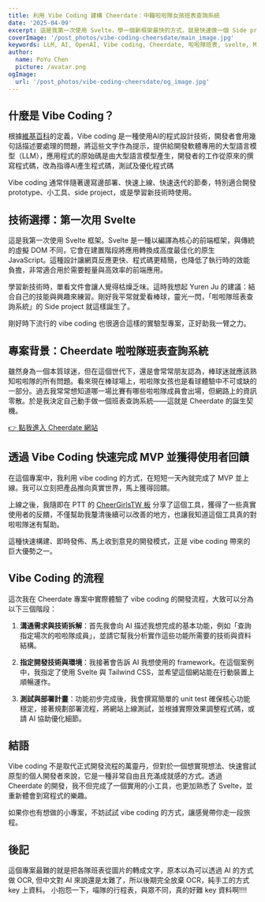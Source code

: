 ```yaml
---
title: 利用 Vibe Coding 建構 Cheerdate：中職啦啦隊女孩班表查詢系統
date: '2025-04-09'
excerpt: 這是我第一次使用 Svelte，學一個新框架最快的方式，就是快速做一個 Side project, 結合我愛看棒球的興趣，中職啦啦隊女孩班表查詢系統就出來了!!!
coverImage: '/post_photos/vibe-coding-cheersdate/main_image.jpg'
keywords: LLM, AI, OpenAI, Vibe coding, Cheerdate, 啦啦隊班表, svelte, MVP, Tailwind
author: 
  name: PoYu Chen
  picture: /avatar.png
ogImage: 
  url: '/post_photos/vibe-coding-cheersdate/og_image.jpg'
---
```


## 什麼是 Vibe Coding？

根據[維基百科](https://zh.wikipedia.org/zh-tw/Vibe_coding)的定義，Vibe coding 是一種使用AI的程式設計技術，開發者會用幾句話描述要處理的問題，將這些文字作為提示，提供給開發軟體專用的大型語言模型（LLM），應用程式的原始碼是由大型語言模型產生，開發者的工作從原來的撰寫程式碼，改為指導AI產生程式碼，測試及優化程式碼

Vibe coding 通常伴隨著邊寫邊部署、快速上線、快速迭代的節奏，特別適合開發 prototype、小工具、side project，或是學習新技術時使用。

## 技術選擇：第一次用 Svelte

這是我第一次使用 Svelte 框架。Svelte 是一種以編譯為核心的前端框架，與傳統的虛擬 DOM 不同，它會在建置階段將應用轉換成高度最佳化的原生 JavaScript。這種設計讓網頁反應更快、程式碼更精簡，也降低了執行時的效能負擔，非常適合用於需要輕量與高效率的前端應用。

學習新技術時，單看文件會讓人覺得枯燥乏味。這時我想起 Yuren Ju 的建議：結合自己的技能與興趣來練習。剛好我平常就愛看棒球，靈光一閃，「啦啦隊班表查詢系統」的 Side project 就這樣誕生了。

剛好時下流行的 vibe coding 也很適合這樣的實驗型專案，正好助我一臂之力。

## 專案背景：Cheerdate 啦啦隊班表查詢系統

雖然身為一個本質球迷，但在這個世代下，還是會常常朋友認為，棒球迷就應該熟知啦啦隊的所有問題。看來現在棒球場上，啦啦隊女孩也是看球體驗中不可或缺的一部分。過去我常常想知道哪一場比賽有哪些啦啦隊成員會出場，但網路上的資訊零散。於是我決定自己動手做一個班表查詢系統——這就是 Cheerdate 的誕生契機。

[👉 點我進入 Cheerdate 網站](https://mpizza.github.io/cheerdate/)

## 透過 Vibe Coding 快速完成 MVP 並獲得使用者回饋

在這個專案中，我利用 vibe coding 的方式，在短短一天內就完成了 MVP 並上線。我可以立刻把產品推向真實世界，馬上獲得回饋。

上線之後，我隨即在 PTT 的 [CheerGirlsTW 板](https://www.ptt.cc/bbs/CheerGirlsTW/M.1743583924.A.02A.html) 分享了這個工具，獲得了一些真實使用者的反饋，不僅幫助我釐清後續可以改善的地方，也讓我知道這個工具真的對啦啦隊迷有幫助。

這種快速構建、即時發佈、馬上收到意見的開發模式，正是 vibe coding 帶來的巨大優勢之一。

## Vibe Coding 的流程

這次我在 Cheerdate 專案中實際體驗了 vibe coding 的開發流程，大致可以分為以下三個階段：

1. **溝通需求與技術拆解**：首先我會向 AI 描述我想完成的基本功能，例如「查詢指定場次的啦啦隊成員」，並請它幫我分析實作這些功能所需要的技術與資料結構。

2. **指定開發技術與環境**：我接著會告訴 AI 我想使用的 framework。在這個案例中，我指定了使用 Svelte 與 Tailwind CSS，並希望這個網站能在行動裝置上順暢運作。

3. **測試與部署計畫**：功能初步完成後，我會撰寫簡單的 unit test 確保核心功能穩定，接著規劃部署流程，將網站上線測試，並根據實際效果調整程式碼，或請 AI 協助優化細節。

## 結語

Vibe coding 不是取代正式開發流程的萬靈丹，但對於一個想實現想法、快速嘗試原型的個人開發者來說，它是一種非常自由且充滿成就感的方式。透過 Cheerdate 的開發，我不但完成了一個實用的小工具，也更加熟悉了 Svelte，並重新體會到寫程式的樂趣。

如果你也有想做的小專案，不妨試試 vibe coding 的方式，讓感覺帶你走一段旅程。

## 後記

這個專案最難的就是把各隊班表從圖片的轉成文字，原本以為可以透過 AI 的方式做 OCR, 但中文對 AI 來說還是太難了，所以後期完全放棄 OCR，純手工的方式 key 上資料。
小抱怨一下，喵隊的行程表，與眾不同，真的好難 key 資料啊!!!! 
